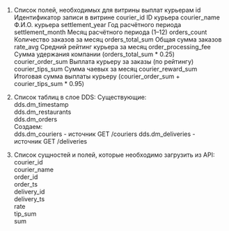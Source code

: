 
1. Список полей, необходимых для витрины выплат курьерам
id	Идентификатор записи в витрине
courier_id	ID курьера
courier_name	Ф.И.О. курьера
settlement_year	Год расчётного периода
settlement_month	Месяц расчётного периода (1–12)
orders_count	Количество заказов за месяц
orders_total_sum	Общая сумма заказов
rate_avg	Средний рейтинг курьера за месяц
order_processing_fee	Сумма удержания компании (orders_total_sum * 0.25)
courier_order_sum	Выплата курьеру за заказы (по рейтингу)
courier_tips_sum	Сумма чаевых за месяц
courier_reward_sum	Итоговая сумма выплаты курьеру (courier_order_sum + courier_tips_sum * 0.95)


2. Список таблиц в слое DDS:
Существующие:  
    dds.dm_timestamp  
    dds.dm_restaurants  
    dds.dm_orders  
Создаем:  
    dds.dm_couriers  - источник	GET /couriers
    dds.dm_deliveries  - источник GET /deliveries

3. Список сущностей и полей, которые необходимо загрузить из API:  
    courier_id  
    courier_name  
    order_id  
    order_ts  
    delivery_id  
    delivery_ts  
    rate  
    tip_sum  
    sum


